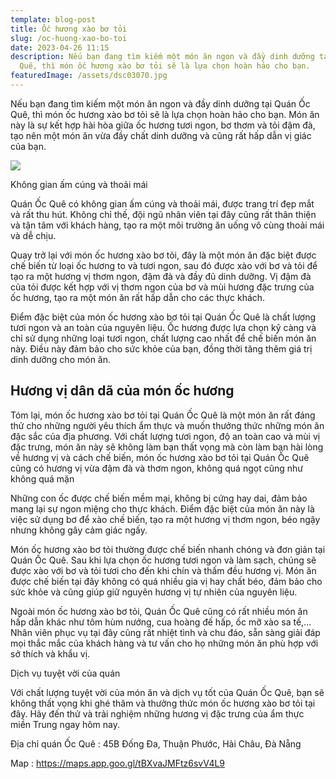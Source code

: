 ```yaml
---
template: blog-post
title: Ốc hương xào bơ tỏi
slug: /oc-huong-xao-bo-toi
date: 2023-04-26 11:15
description: Nếu bạn đang tìm kiếm một món ăn ngon và đầy dinh dưỡng tại Quán Ốc
  Quê, thì món ốc hương xào bơ tỏi sẽ là lựa chọn hoàn hảo cho bạn.
featuredImage: /assets/dsc03070.jpg
---
```

Nếu bạn đang tìm kiếm một món ăn ngon và đầy dinh dưỡng tại Quán Ốc Quê, thì món ốc hương xào bơ tỏi sẽ là lựa chọn hoàn hảo cho bạn. Món ăn này là sự kết hợp hài hòa giữa ốc hương tươi ngon, bơ thơm và tỏi đậm đà, tạo nên một món ăn vừa đầy chất dinh dưỡng và cũng rất hấp dẫn vị giác của bạn.

![](/assets/dsc03070.jpg)

Không gian ấm cúng và thoải mái

Quán Ốc Quê có không gian ấm cúng và thoải mái, được trang trí đẹp mắt và rất thu hút. Không chỉ thế, đội ngũ nhân viên tại đây cũng rất thân thiện và tận tâm với khách hàng, tạo ra một môi trường ăn uống vô cùng thoải mái và dễ chịu.

Quay trở lại với món ốc hương xào bơ tỏi, đây là một món ăn đặc biệt được chế biến từ loại ốc hương to và tươi ngon, sau đó được xào với bơ và tỏi để tạo ra một hương vị thơm ngon, đậm đà và đầy đủ dinh dưỡng. Vị đậm đà của tỏi được kết hợp với vị thơm ngon của bơ và mùi hương đặc trưng của ốc hương, tạo ra một món ăn rất hấp dẫn cho các thực khách.

Điểm đặc biệt của món ốc hương xào bơ tỏi tại Quán Ốc Quê là chất lượng tươi ngon và an toàn của nguyên liệu. Ốc hương được lựa chọn kỹ càng và chỉ sử dụng những loại tươi ngon, chất lượng cao nhất để chế biến món ăn này. Điều này đảm bảo cho sức khỏe của bạn, đồng thời tăng thêm giá trị dinh dưỡng cho món ăn.

## H﻿ương vị dân dã của món ốc hương

Tóm lại, món ốc hương xào bơ tỏi tại Quán Ốc Quê là một món ăn rất đáng thử cho những người yêu thích ẩm thực và muốn thưởng thức những món ăn đặc sắc của địa phương. Với chất lượng tươi ngon, độ an toàn cao và mùi vị đặc trưng, món ăn này sẽ không làm bạn thất vọng mà còn làm bạn hài lòng về hương vị và cách chế biến, món ốc hương xào bơ tỏi tại Quán Ốc Quê cũng có hương vị vừa đậm đà và thơm ngon, không quá ngọt cũng như không quá mặn

Những con ốc được chế biến mềm mại, không bị cứng hay dai, đảm bảo mang lại sự ngon miệng cho thực khách. Điểm đặc biệt của món ăn này là việc sử dụng bơ để xào chế biến, tạo ra một hương vị thơm ngon, béo ngậy nhưng không gây cảm giác ngấy.

Món ốc hương xào bơ tỏi thường được chế biến nhanh chóng và đơn giản tại Quán Ốc Quê. Sau khi lựa chọn ốc hương tươi ngon và làm sạch, chúng sẽ được xào với bơ và tỏi tươi cho đến khi chín và thấm đều hương vị. Món ăn được chế biến tại đây không có quá nhiều gia vị hay chất béo, đảm bảo cho sức khỏe và cũng giúp giữ nguyên hương vị tự nhiên của nguyên liệu.

Ngoài món ốc hương xào bơ tỏi, Quán Ốc Quê cũng có rất nhiều món ăn hấp dẫn khác như tôm hùm nướng, cua hoàng đế hấp, ốc mỡ xào sa tế,... Nhân viên phục vụ tại đây cũng rất nhiệt tình và chu đáo, sẵn sàng giải đáp mọi thắc mắc của khách hàng và tư vấn cho họ những món ăn phù hợp với sở thích và khẩu vị.

Dịch vụ tuyệt vời của quán

Với chất lượng tuyệt vời của món ăn và dịch vụ tốt của Quán Ốc Quê, bạn sẽ không thất vọng khi ghé thăm và thưởng thức món ốc hương xào bơ tỏi tại đây. Hãy đến thử và trải nghiệm những hương vị đặc trưng của ẩm thực miền Trung ngay hôm nay.

Địa chỉ quán Ốc Quê : 45B Đống Đa, Thuận Phước, Hải Châu, Đà Nẵng

M﻿ap : https://maps.app.goo.gl/tBXvaJMFtz6svV4L9